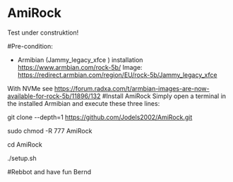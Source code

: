 # AmiRock
Test under construktion!

#Pre-condition:

- Armibian (Jammy_legacy_xfce ) installation https://www.armbian.com/rock-5b/
Image:
https://redirect.armbian.com/region/EU/rock-5b/Jammy_legacy_xfce

With NVMe see https://forum.radxa.com/t/armbian-images-are-now-available-for-rock-5b/11896/132
#Install AmiRock
Simply open a terminal in the installed Armibian and execute these three lines:

git clone --depth=1 https://github.com/Jodels2002/AmiRock.git

sudo chmod -R 777 AmiRock

cd AmiRock

./setup.sh


#Rebbot and have fun
Bernd

